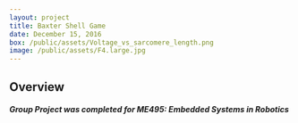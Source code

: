 ```yaml
---
layout: project
title: Baxter Shell Game
date: December 15, 2016
box: /public/assets/Voltage_vs_sarcomere_length.png
image: /public/assets/F4.large.jpg
---
```


## Overview

##### Group Project was completed for ME495: Embedded Systems in Robotics
